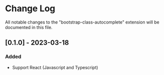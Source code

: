 # Change Log

All notable changes to the "bootstrap-class-autocomplete" extension will be documented in this file.


## [0.1.0] - 2023-03-18

### Added

- Support React (Javascript and Typescript)
